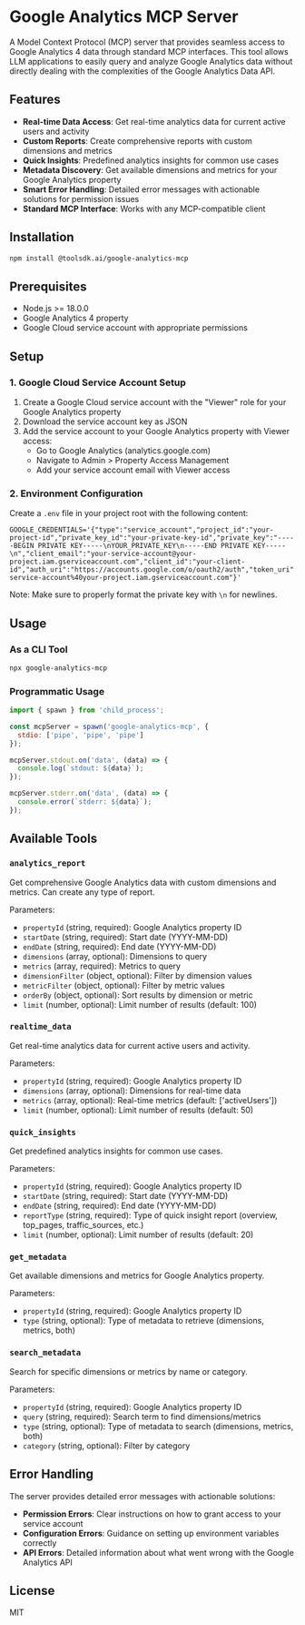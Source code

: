 # Google Analytics MCP Server

A Model Context Protocol (MCP) server that provides seamless access to Google Analytics 4 data through standard MCP interfaces. This tool allows LLM applications to easily query and analyze Google Analytics data without directly dealing with the complexities of the Google Analytics Data API.

## Features

- **Real-time Data Access**: Get real-time analytics data for current active users and activity
- **Custom Reports**: Create comprehensive reports with custom dimensions and metrics
- **Quick Insights**: Predefined analytics insights for common use cases
- **Metadata Discovery**: Get available dimensions and metrics for your Google Analytics property
- **Smart Error Handling**: Detailed error messages with actionable solutions for permission issues
- **Standard MCP Interface**: Works with any MCP-compatible client

## Installation

```bash
npm install @toolsdk.ai/google-analytics-mcp
```

## Prerequisites

- Node.js >= 18.0.0
- Google Analytics 4 property
- Google Cloud service account with appropriate permissions

## Setup

### 1. Google Cloud Service Account Setup

1. Create a Google Cloud service account with the "Viewer" role for your Google Analytics property
2. Download the service account key as JSON
3. Add the service account to your Google Analytics property with Viewer access:
   - Go to Google Analytics (analytics.google.com)
   - Navigate to Admin > Property Access Management
   - Add your service account email with Viewer access

### 2. Environment Configuration

Create a `.env` file in your project root with the following content:

```env
GOOGLE_CREDENTIALS='{"type":"service_account","project_id":"your-project-id","private_key_id":"your-private-key-id","private_key":"-----BEGIN PRIVATE KEY-----\nYOUR_PRIVATE_KEY\n-----END PRIVATE KEY-----\n","client_email":"your-service-account@your-project.iam.gserviceaccount.com","client_id":"your-client-id","auth_uri":"https://accounts.google.com/o/oauth2/auth","token_uri":"https://oauth2.googleapis.com/token","auth_provider_x509_cert_url":"https://www.googleapis.com/oauth2/v1/certs","client_x509_cert_url":"https://www.googleapis.com/robot/v1/metadata/x509/your-service-account%40your-project.iam.gserviceaccount.com"}'
```

Note: Make sure to properly format the private key with `\n` for newlines.

## Usage

### As a CLI Tool

```bash
npx google-analytics-mcp
```

### Programmatic Usage

```javascript
import { spawn } from 'child_process';

const mcpServer = spawn('google-analytics-mcp', {
  stdio: ['pipe', 'pipe', 'pipe']
});

mcpServer.stdout.on('data', (data) => {
  console.log(`stdout: ${data}`);
});

mcpServer.stderr.on('data', (data) => {
  console.error(`stderr: ${data}`);
});
```

## Available Tools

### `analytics_report`
Get comprehensive Google Analytics data with custom dimensions and metrics. Can create any type of report.

Parameters:
- `propertyId` (string, required): Google Analytics property ID
- `startDate` (string, required): Start date (YYYY-MM-DD)
- `endDate` (string, required): End date (YYYY-MM-DD)
- `dimensions` (array, optional): Dimensions to query
- `metrics` (array, required): Metrics to query
- `dimensionFilter` (object, optional): Filter by dimension values
- `metricFilter` (object, optional): Filter by metric values
- `orderBy` (object, optional): Sort results by dimension or metric
- `limit` (number, optional): Limit number of results (default: 100)

### `realtime_data`
Get real-time analytics data for current active users and activity.

Parameters:
- `propertyId` (string, required): Google Analytics property ID
- `dimensions` (array, optional): Dimensions for real-time data
- `metrics` (array, optional): Real-time metrics (default: ['activeUsers'])
- `limit` (number, optional): Limit number of results (default: 50)

### `quick_insights`
Get predefined analytics insights for common use cases.

Parameters:
- `propertyId` (string, required): Google Analytics property ID
- `startDate` (string, required): Start date (YYYY-MM-DD)
- `endDate` (string, required): End date (YYYY-MM-DD)
- `reportType` (string, required): Type of quick insight report (overview, top_pages, traffic_sources, etc.)
- `limit` (number, optional): Limit number of results (default: 20)

### `get_metadata`
Get available dimensions and metrics for Google Analytics property.

Parameters:
- `propertyId` (string, required): Google Analytics property ID
- `type` (string, optional): Type of metadata to retrieve (dimensions, metrics, both)

### `search_metadata`
Search for specific dimensions or metrics by name or category.

Parameters:
- `propertyId` (string, required): Google Analytics property ID
- `query` (string, required): Search term to find dimensions/metrics
- `type` (string, optional): Type of metadata to search (dimensions, metrics, both)
- `category` (string, optional): Filter by category

## Error Handling

The server provides detailed error messages with actionable solutions:

- **Permission Errors**: Clear instructions on how to grant access to your service account
- **Configuration Errors**: Guidance on setting up environment variables correctly
- **API Errors**: Detailed information about what went wrong with the Google Analytics API

## License

MIT